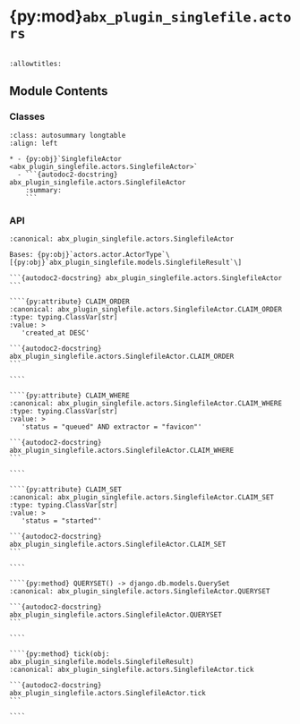 # {py:mod}`abx_plugin_singlefile.actors`

```{py:module} abx_plugin_singlefile.actors
```

```{autodoc2-docstring} abx_plugin_singlefile.actors
:allowtitles:
```

## Module Contents

### Classes

````{list-table}
:class: autosummary longtable
:align: left

* - {py:obj}`SinglefileActor <abx_plugin_singlefile.actors.SinglefileActor>`
  - ```{autodoc2-docstring} abx_plugin_singlefile.actors.SinglefileActor
    :summary:
    ```
````

### API

`````{py:class} SinglefileActor
:canonical: abx_plugin_singlefile.actors.SinglefileActor

Bases: {py:obj}`actors.actor.ActorType`\[{py:obj}`abx_plugin_singlefile.models.SinglefileResult`\]

```{autodoc2-docstring} abx_plugin_singlefile.actors.SinglefileActor
```

````{py:attribute} CLAIM_ORDER
:canonical: abx_plugin_singlefile.actors.SinglefileActor.CLAIM_ORDER
:type: typing.ClassVar[str]
:value: >
   'created_at DESC'

```{autodoc2-docstring} abx_plugin_singlefile.actors.SinglefileActor.CLAIM_ORDER
```

````

````{py:attribute} CLAIM_WHERE
:canonical: abx_plugin_singlefile.actors.SinglefileActor.CLAIM_WHERE
:type: typing.ClassVar[str]
:value: >
   'status = "queued" AND extractor = "favicon"'

```{autodoc2-docstring} abx_plugin_singlefile.actors.SinglefileActor.CLAIM_WHERE
```

````

````{py:attribute} CLAIM_SET
:canonical: abx_plugin_singlefile.actors.SinglefileActor.CLAIM_SET
:type: typing.ClassVar[str]
:value: >
   'status = "started"'

```{autodoc2-docstring} abx_plugin_singlefile.actors.SinglefileActor.CLAIM_SET
```

````

````{py:method} QUERYSET() -> django.db.models.QuerySet
:canonical: abx_plugin_singlefile.actors.SinglefileActor.QUERYSET

```{autodoc2-docstring} abx_plugin_singlefile.actors.SinglefileActor.QUERYSET
```

````

````{py:method} tick(obj: abx_plugin_singlefile.models.SinglefileResult)
:canonical: abx_plugin_singlefile.actors.SinglefileActor.tick

```{autodoc2-docstring} abx_plugin_singlefile.actors.SinglefileActor.tick
```

````

`````
